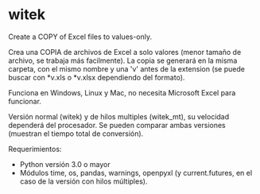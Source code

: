 # witek
Create a COPY of Excel files to values-only.

Crea una COPIA de archivos de Excel a solo valores (menor tamaño de archivo, se trabaja más facilmente).
La copia se generará en la misma carpeta, con el mismo nombre y una 'v' antes de la extension (se puede buscar con *v.xls o *v.xlsx dependiendo del formato).

Funciona en Windows, Linux y Mac, no necesita Microsoft Excel para funcionar.

Versión normal (witek) y de hilos multiples (witek_mt), su velocidad dependerá del procesador. Se pueden comparar ambas versiones (muestran el tiempo total de conversión).

Requerimientos:

- Python versión 3.0 o mayor
- Módulos time, os, pandas, warnings, openpyxl (y current.futures, en el caso de la versión con hilos múltiples).
